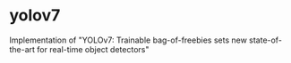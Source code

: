 # yolov7
Implementation of "YOLOv7: Trainable bag-of-freebies sets new state-of-the-art for real-time object detectors"
